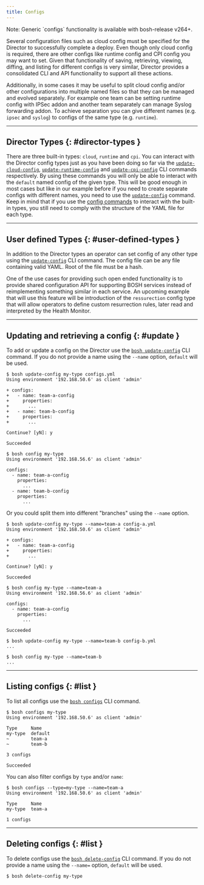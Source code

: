 ```yaml
---
title: Configs
---
```


<p class="note">Note: Generic `configs` functionality is available with bosh-release v264+.</p>

Several configuration files such as cloud config must be specified for the Director to successfully complete a deploy. Even though only cloud config is required, there are other configs like runtime config and CPI config you may want to set. Given that functionality of saving, retrieving, viewing, diffing, and listing for different configs is very similar, Director provides a consolidated CLI and API functionality to support all these actions.

Additionally, in some cases it may be useful to split cloud config and/or other configurations into multiple named files so that they can be managed and evolved separately. For example one team can be setting runtime config with IPSec addon and another team separately can manage Syslog forwarding addon. To achieve separation you can give different names (e.g. `ipsec` and `syslog`) to configs of the same type (e.g. `runtime`).

---
## Director Types {: #director-types }

There are three built-in types: `cloud`, `runtime` and `cpi`. You can interact with the Director config types just as you have been doing so far via the [`update-cloud-config`](cli-v2.md#cloud-config-mgmt), [`update-runtime-config`](cli-v2.md#runtime-config-mgmt) and [`update-cpi-config`](cli-v2.md#cpi-config-mgmt) CLI commands respectively. By using these commands you will only be able to interact with the `default` named config of the given type. This will be good enough in most cases but like in our example before if you need to create separate configs with different names, you need to use the [`update-config`](cli-v2.md#update-config) command. Keep in mind that if you use the [config commands](cli-v2.md#configs-mgmt) to interact with the built-in types, you still need to comply with the structure of the YAML file for each type.

---
## User defined Types {: #user-defined-types }

In addition to the Director types an operator can set config of any other type using the [`update-config`](cli-v2.md#update-config) CLI command. The config file can be any file containing valid YAML. Root of the file must be a hash.

One of the use cases for providing such open ended functionality is to provide shared configuration API for supporting BOSH services instead of reimplementing something similar in each service. An upcoming example that will use this feature will be introduction of the `ressurection` config type that will allow operators to define custom resurrection rules, later read and interpreted by the Health Monitor.

---
## Updating and retrieving a config {: #update }

To add or update a config on the Director use the [`bosh update-config`](cli-v2.md#update-config) CLI command. If you do not provide a name using the `--name` option, `default` will be used.

```shell
$ bosh update-config my-type configs.yml
Using environment '192.168.50.6' as client 'admin'

+ configs:
+   - name: team-a-config
+     properties:
+       ...
+   - name: team-b-config
+     properties:
+       ...

Continue? [yN]: y

Succeeded

$ bosh config my-type
Using environment '192.168.56.6' as client 'admin'

configs:
  - name: team-a-config
    properties:
      ...
  - name: team-b-config
    properties:
      ...
```

Or you could split them into different "branches" using the `--name` option.

```shell
$ bosh update-config my-type --name=team-a config-a.yml
Using environment '192.168.50.6' as client 'admin'

+ configs:
+   - name: team-a-config
+     properties:
+       ...

Continue? [yN]: y

Succeeded

$ bosh config my-type --name=team-a
Using environment '192.168.56.6' as client 'admin'

configs:
  - name: team-a-config
    properties:
      ...

Succeeded

$ bosh update-config my-type --name=team-b config-b.yml
...

$ bosh config my-type --name=team-b
...
```

---
## Listing configs {: #list }

To list all configs use the [`bosh configs`](cli-v2.md#configs) CLI command.

```shell
$ bosh configs my-type
Using environment '192.168.50.6' as client 'admin'

Type     Name
my-type  default
~        team-a
~        team-b

3 configs

Succeeded
```

You can also filter configs by `type` and/or `name`:

```shell
$ bosh configs --type=my-type --name=team-a
Using environment '192.168.50.6' as client 'admin'

Type     Name
my-type  team-a

1 configs
```

---
## Deleting configs {: #list }

To delete configs use the [`bosh delete-config`](cli-v2.md#delete-config) CLI command. If you do not provide a name using the `--name=` option, `default` will be used.

```shell
$ bosh delete-config my-type
```
